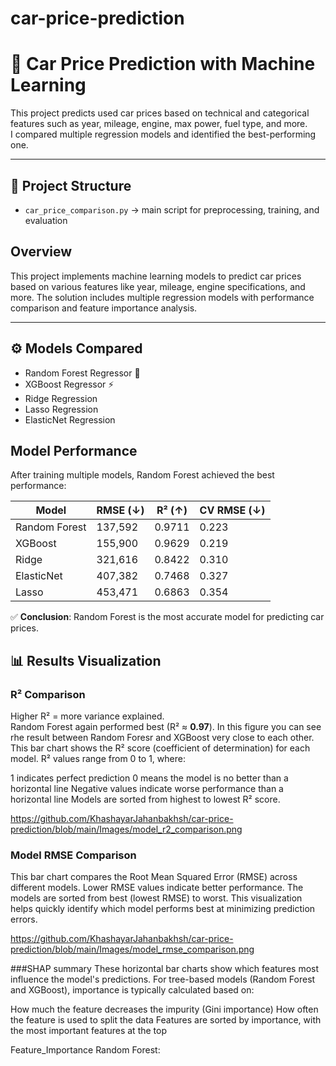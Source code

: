 # car-price-prediction
# 🚗 Car Price Prediction with Machine Learning

This project predicts used car prices based on technical and categorical features such as year, mileage, engine, max power, fuel type, and more.  
I compared multiple regression models and identified the best-performing one.

---

## 📂 Project Structure
- `car_price_comparison.py` → main script for preprocessing, training, and evaluation  
## Overview
This project implements machine learning models to predict car prices based on various features like year, mileage, engine specifications, and more.
The solution includes multiple regression models with performance comparison and feature importance analysis.


---

## ⚙️ Models Compared
- Random Forest Regressor 🌲
- XGBoost Regressor ⚡
- Ridge Regression
- Lasso Regression
- ElasticNet Regression
## Model Performance
After training multiple models, Random Forest achieved the best performance:

| Model         | RMSE (↓)  | R² (↑)  | CV RMSE (↓) |
|---------------|-----------|---------|-------------|
| Random Forest | 137,592   | 0.9711  | 0.223       |
| XGBoost       | 155,900   | 0.9629  | 0.219       |
| Ridge         | 321,616   | 0.8422  | 0.310       |
| ElasticNet    | 407,382   | 0.7468  | 0.327       |
| Lasso         | 453,471   | 0.6863  | 0.354       |

✅ **Conclusion**: Random Forest is the most accurate model for predicting car prices.

## 📊 Results Visualization

### R² Comparison
Higher R² = more variance explained.  
Random Forest again performed best (R² ≈ **0.97**).
In this figure you can see rhe result between Random Foresr and XGBoost very close to each other.
 This bar chart shows the R² score (coefficient of determination) for each model. R² values range from 0 to 1, where:

1 indicates perfect prediction
0 means the model is no better than a horizontal line
Negative values indicate worse performance than a horizontal line
Models are sorted from highest to lowest R² score.

https://github.com/KhashayarJahanbakhsh/car-price-prediction/blob/main/Images/model_r2_comparison.png

### Model RMSE Comparison
This bar chart compares the Root Mean Squared Error (RMSE) across different models. Lower RMSE values indicate better performance. 
The models are sorted from best (lowest RMSE) to worst. This visualization helps quickly identify which model performs best at minimizing prediction errors.
 
https://github.com/KhashayarJahanbakhsh/car-price-prediction/blob/main/Images/model_rmse_comparison.png


###SHAP summary
These horizontal bar charts show which features most influence the model's predictions. For tree-based models (Random Forest and XGBoost), importance is typically calculated based on:

How much the feature decreases the impurity (Gini importance)
How often the feature is used to split the data
Features are sorted by importance, with the most important features at the top

Feature_Importance Random Forest:




